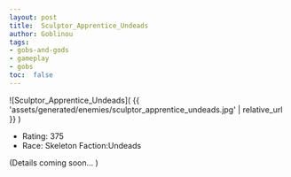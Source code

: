 ```yaml
---
layout: post
title:  Sculptor_Apprentice_Undeads
author: Goblinou
tags:
- gobs-and-gods
- gameplay
- gobs
toc:  false
---
```


![Sculptor_Apprentice_Undeads]( {{ 'assets/generated/enemies/sculptor_apprentice_undeads.jpg' | relative_url }} )
- Rating: 375
- Race: Skeleton  Faction:Undeads

(Details coming soon... )
